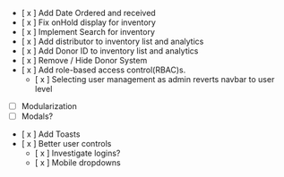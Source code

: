 - [ x ] Add Date Ordered and received
- [ x ] Fix onHold display for inventory
- [ x ] Implement Search for inventory
- [ x ] Add distributor to inventory list and analytics
- [ x ] Add Donor ID to inventory list and analytics
- [ x ] Remove / Hide Donor System
- [ x ] Add  role-based access control(RBAC)s.
    - [ x ] Selecting user management as admin reverts navbar to user level 
- [ ] Modularization
- [ ] Modals?
- [ x ] Add Toasts
- [ x ] Better user controls
  - [ x ] Investigate logins? 
  - [ x ] Mobile dropdowns